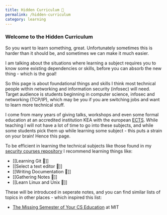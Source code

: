 ```yaml
---
title: Hidden Curriculum 🌱
permalink: /hidden-curriculum
category: learning
---
```



### Welcome to the Hidden Curriculum

So you want to learn something, great. Unfortunately sometimes this is harder than it should be, and sometimes we can make it much easier.

I am talking about the situations where learning a subject requires you to know some existing dependencies or skills, before you can absorb the new thing - which is the goal!

So this page is about foundational things and skills I think most technical people within networking and information security (infosec) will need. Target audience is students beginning in computer science, infosec and networking (TCP/IP), which may be you if you are switching jobs and want to learn more technical stuff.

I come from many years of giving talks, workshops and even some formal education at an accredited institution KEA with the european [ECTS](https://en.wikipedia.org/wiki/European_Credit_Transfer_and_Accumulation_System). While teaching I will not have a lot of time to go into these subjects, and while some students pick them up while learning some subject - this puts a strain on your brain! Hence this page.

To be efficient in learning the technical subjects like those found in my [security courses repository](https://codeberg.org/kramse/security-courses) I recommend learning
things like:
* [[Learning Git 🌿]]
* [[Select a text editor 🌱]]
* [[Writing Documentation 🌱]]
* [[Gathering Notes 🌱]]
* [[Learn Linux and Unix 🌱]]


These will be introduced in seperate notes, and you can find similar lists of topics in other places - which inspired this list:
* [The Missing Semester of Your CS Education](https://missing.csail.mit.edu/) at MIT
